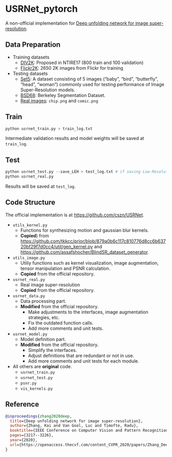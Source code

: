 # USRNet_pytorch

A non-official implementation for [Deep unfolding network for image super-resolution](https://openaccess.thecvf.com/content_CVPR_2020/papers/Zhang_Deep_Unfolding_Network_for_Image_Super-Resolution_CVPR_2020_paper.pdf).

## Data Preparation

- Training datasets
  - [DIV2K](https://data.vision.ee.ethz.ch/cvl/DIV2K/): Proposed in NTIRE17 (800 train and 100 validation)
  - [Flickr2K](https://cv.snu.ac.kr/research/EDSR/Flickr2K.tar): 2650 2K images from Flickr for training
- Testing datasets
  - [Set5](https://github.com/cszn/DPSR/tree/master/testsets/Set5/GT): A dataset consisting of 5 images (“baby”, “bird”, “butterfly”, “head”, “woman”) commonly used for testing performance of Image Super-Resolution models.
  - [BSD68](https://github.com/cszn/DPSR/tree/master/testsets/BSD68/GT): Berkeley Segmentation Dataset.
  - [Real images](https://github.com/cszn/USRNet/tree/master/testsets/set_real): `chip.png` and `comic.png`

## Train

```python
python usrnet_train.py > train_log.txt
```
Intermediate validation results and model weights will be saved at `train_log`.

## Test

```python
python usrnet_test.py --save_LEH > test_log.txt # if saving Low-Resolution (L), Estimated (E) and High-Resolution (H) test images.
python usrnet_real.py
```
Results will be saved at `test_log`.

## Code Structure

The official implementation is at https://github.com/cszn/USRNet.

- `utils_kernel.py`
  - Functions for synthesizing motion and gaussian blur kernels.
  - **Copied**) from https://github.com/tkkcc/prior/blob/879a0b6c117c810776d8cc6b63720bf29f7d0cc4/util/gen_kernel.py and https://github.com/assafshocher/BlindSR_dataset_generator.
- `utils_image.py`
  - Utiliy functions such as kernel visualization, image augmentation, tensor manipulation and PSNR calculation.
  - **Copied** from the official repository.
- `usrnet_real.py`
  - Real image super-resolution
  - **Copied** from the official repository.
- `usrnet_data.py`
  - Data processing part.
  - **Modified** from the official repository.
    - Make adjustments to the interfaces, image augmentation strategies, etc.
    - Fix the outdated function calls.
    - Add more comments and unit tests.
- `usrnet_model.py`
  - Model definition part.
  - **Modified** from the official repository.
    - Simplify the interfaces.
    - Adjust definitions that are redundant or not in use.
    - Add more comments and unit tests for each module.
- All others are **original** code.
  - `usrnet_train.py`
  - `usrnet_test.py`
  - `psnr.py`
  - `vis_kernels.py`

## Reference

```BibTex
@inproceedings{zhang2020deep,
  title={Deep unfolding network for image super-resolution},
  author={Zhang, Kai and Van Gool, Luc and Timofte, Radu},
  booktitle={IEEE Conference on Computer Vision and Pattern Recognition},
  pages={3217--3226},
  year={2020},
  url={https://openaccess.thecvf.com/content_CVPR_2020/papers/Zhang_Deep_Unfolding_Network_for_Image_Super-Resolution_CVPR_2020_paper.pdf}
}
```
